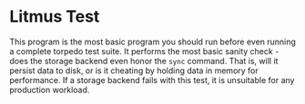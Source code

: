 # Litmus Test

This program is the most basic program you should run before even running a complete torpedo test suite.  It performs the most basic sanity check - does the storage backend even honor the `sync` command.  That is, will it persist data to disk, or is it cheating by holding data in memory for performance.  If a storage backend fails with this test, it is unsuitable for any production workload. 
